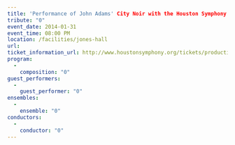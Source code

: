 ```yaml
---
title: 'Performance of John Adams' City Noir with the Houston Symphony'
tribute: "0"
event_date: 2014-01-31
event_time: 08:00 PM
location: /facilities/jones-hall
url: 
ticket_information_url: http://www.houstonsymphony.org/tickets/production/detail?id=5060
program: 
  -
    composition: "0"
guest_performers: 
  -
    guest_performer: "0"
ensembles: 
  -
    ensemble: "0"
conductors: 
  -
    conductor: "0"
---
```

